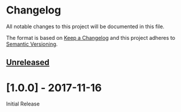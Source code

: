 # Changelog

All notable changes to this project will be documented in this file.

The format is based on [Keep a Changelog](http://keepachangelog.com/en/1.0.0/)
and this project adheres to [Semantic Versioning](http://semver.org/spec/v2.0.0.html).

## [Unreleased]

# [1.0.0] - 2017-11-16

Initial Release

[Unreleased]: https://github.com/timberio/timber-node/compare/v1.0.0...HEAD
